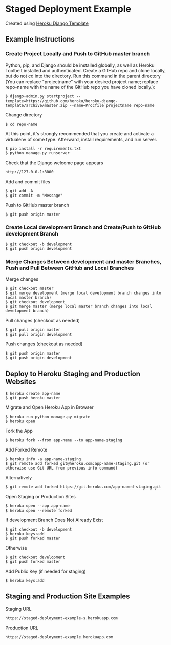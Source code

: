 # Staged Deployment Example

Created using [Heroku Django Template](https://github.com/heroku/heroku-django-template)

## Example Instructions

### Create Project Locally and Push to GitHub master branch

Python, pip, and Django should be installed globally, as well as Heroku Toolbelt installed and authenticated. Create a GitHub repo and clone locally, but do not cd into the directory. Run this command in the parent directory (You can replace "projectname" with your desired project name; replace repo-name with the name of the GitHub repo you have cloned locally.):

    $ django-admin.py startproject --template=https://github.com/heroku/heroku-django-template/archive/master.zip --name=Procfile projectname repo-name

Change directory

    $ cd repo-name

At this point, it's strongly recommended that you create and activate a virtualenv of some type. Afterward, install requirements, and run server. 

    $ pip install -r requirements.txt
    $ python manage.py runserver 
    
Check that the Django welcome page appears

    http://127.0.0.1:8000

Add and commit files

    $ git add -A
    $ git commit -m "Message"

Push to GitHub master branch

    $ git push origin master

### Create Local development Branch and Create/Push to GitHub development Branch

    $ git checkout -b development
    $ git push origin development

### Merge Changes Between development and master Branches, Push and Pull Between GitHub and Local Branches

Merge changes

    $ git checkout master
    $ git merge development (merge local development branch changes into local master branch)
    $ git checkout development
    $ git merge master (merge local master branch changes into local development branch)

Pull changes (checkout as needed)

    $ git pull origin master
    $ git pull origin development

Push changes (checkout as needed)

    $ git push origin master
    $ git push origin development

## Deploy to Heroku Staging and Production Websites

    $ heroku create app-name
    $ git push heroku master

Migrate and Open Heroku App in Browser

    $ heroku run python manage.py migrate
    $ heroku open 

Fork the App

    $ heroku fork --from app-name --to app-name-staging

Add Forked Remote

    $ heroku info -a app-name-staging
    $ git remote add forked git@heroku.com:app-name-staging.git (or otherwise use Git URL from previous info command)

Alternatively 

    $ git remote add forked https://git.heroku.com/app-named-staging.git

Open Staging or Production Sites

    $ heroku open --app app-name
    $ heroku open --remote forked

If development Branch Does Not Already Exist

    $ git checkout -b development 
    $ heroku keys:add
    $ git push forked master

Otherwise

    $ git checkout development 
    $ git push forked master

Add Public Key (if needed for staging)

    $ heroku keys:add

## Staging and Production Site Examples

Staging URL

    https://staged-deployment-example-s.herokuapp.com

Production URL

    https://staged-deployment-example.herokuapp.com
